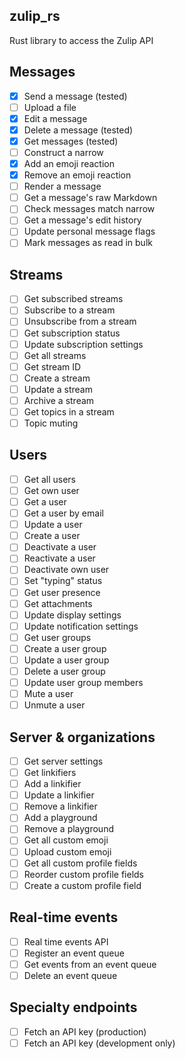zulip_rs
---

Rust library to access the Zulip API

## Messages
- [x] Send a message (tested)
- [ ] Upload a file
- [x] Edit a message
- [x] Delete a message (tested)
- [x] Get messages (tested)
- [ ] Construct a narrow
- [x] Add an emoji reaction
- [x] Remove an emoji reaction
- [ ] Render a message
- [ ] Get a message's raw Markdown
- [ ] Check messages match narrow
- [ ] Get a message's edit history
- [ ] Update personal message flags
- [ ] Mark messages as read in bulk

## Streams
- [ ] Get subscribed streams
- [ ] Subscribe to a stream
- [ ] Unsubscribe from a stream
- [ ] Get subscription status
- [ ] Update subscription settings
- [ ] Get all streams
- [ ] Get stream ID
- [ ] Create a stream
- [ ] Update a stream
- [ ] Archive a stream
- [ ] Get topics in a stream
- [ ] Topic muting

## Users
- [ ] Get all users
- [ ] Get own user
- [ ] Get a user
- [ ] Get a user by email
- [ ] Update a user
- [ ] Create a user
- [ ] Deactivate a user
- [ ] Reactivate a user
- [ ] Deactivate own user
- [ ] Set "typing" status
- [ ] Get user presence
- [ ] Get attachments
- [ ] Update display settings
- [ ] Update notification settings
- [ ] Get user groups
- [ ] Create a user group
- [ ] Update a user group
- [ ] Delete a user group
- [ ] Update user group members
- [ ] Mute a user
- [ ] Unmute a user

## Server & organizations
- [ ] Get server settings
- [ ] Get linkifiers
- [ ] Add a linkifier
- [ ] Update a linkifier
- [ ] Remove a linkifier
- [ ] Add a playground
- [ ] Remove a playground
- [ ] Get all custom emoji
- [ ] Upload custom emoji
- [ ] Get all custom profile fields
- [ ] Reorder custom profile fields
- [ ] Create a custom profile field

## Real-time events
- [ ] Real time events API
- [ ] Register an event queue
- [ ] Get events from an event queue
- [ ] Delete an event queue

## Specialty endpoints
- [ ] Fetch an API key (production)
- [ ] Fetch an API key (development only)
